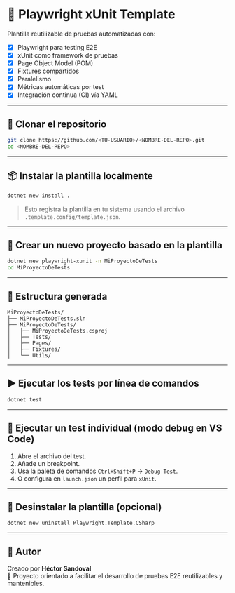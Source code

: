 # 🎯 Playwright xUnit Template

Plantilla reutilizable de pruebas automatizadas con:
- [x] Playwright para testing E2E
- [x] xUnit como framework de pruebas
- [x] Page Object Model (POM)
- [x] Fixtures compartidos
- [x] Paralelismo
- [x] Métricas automáticas por test
- [x] Integración continua (CI) vía YAML

---

## 🧪 Clonar el repositorio

```bash
git clone https://github.com/<TU-USUARIO>/<NOMBRE-DEL-REPO>.git
cd <NOMBRE-DEL-REPO>
```

---

## 📦 Instalar la plantilla localmente

```bash
dotnet new install .
```

> Esto registra la plantilla en tu sistema usando el archivo `.template.config/template.json`.

---

## 🚀 Crear un nuevo proyecto basado en la plantilla

```bash
dotnet new playwright-xunit -n MiProyectoDeTests
cd MiProyectoDeTests
```

---

## 🧬 Estructura generada

```plaintext
MiProyectoDeTests/
├── MiProyectoDeTests.sln
├── MiProyectoDeTests/
│   ├── MiProyectoDeTests.csproj
│   ├── Tests/
│   ├── Pages/
│   ├── Fixtures/
│   └── Utils/
```

---

## ▶️ Ejecutar los tests por línea de comandos

```bash
dotnet test
```

---

## 🐛 Ejecutar un test individual (modo debug en VS Code)

1. Abre el archivo del test.
2. Añade un breakpoint.
3. Usa la paleta de comandos `Ctrl+Shift+P` → `Debug Test`.
4. O configura en `launch.json` un perfil para `xUnit`.

---

## 🧹 Desinstalar la plantilla (opcional)

```bash
dotnet new uninstall Playwright.Template.CSharp
```

---

## 📌 Autor

Creado por **Héctor Sandoval**  
📎 Proyecto orientado a facilitar el desarrollo de pruebas E2E reutilizables y mantenibles.
